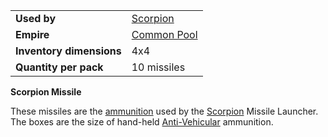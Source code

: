 |                          |                                              |
| ------------------------ | -------------------------------------------- |
| **Used by**              | [Scorpion](../weapons/Scorpion.md)                   |
| **Empire**               | [Common Pool](../terminology/Common_Pool.md) |
| **Inventory dimensions** | 4x4                                          |
| **Quantity per pack**    | 10 missiles                                  |

**Scorpion Missile**

These missiles are the [ammunition](../items/Ammunition.md) used by the
[Scorpion](../weapons/Scorpion.md) Missile Launcher. The boxes are the size of hand-held
[Anti-Vehicular](../certifications/Anti-Vehicular.md) ammunition.

<!--[Category:Game Items](Category:Game_Items.md)-->
<!--[Category:Ammunition](Category:Ammunition.md)-->
